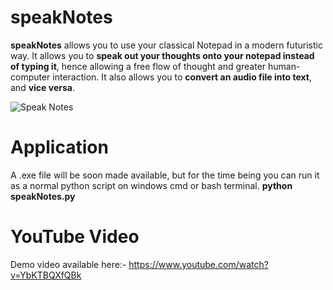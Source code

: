 # speakNotes
**speakNotes** allows you to use your classical Notepad in a modern futuristic way. It allows you to **speak out your thoughts onto your notepad instead of typing it**, hence allowing a free flow of thought and greater human-computer interaction.
It also allows you to **convert an audio file into text**, and **vice versa**.


![Speak Notes](https://github.com/Avhijit-codeboy/speakNotes/blob/master/speakNotes/img.PNG)

# Application
A .exe file will be soon made available, but for the time being you can run it as a normal python script on windows cmd or bash terminal.
**python speakNotes.py**

# YouTube Video
Demo video available here:-
https://www.youtube.com/watch?v=YbKTBQXfQBk
